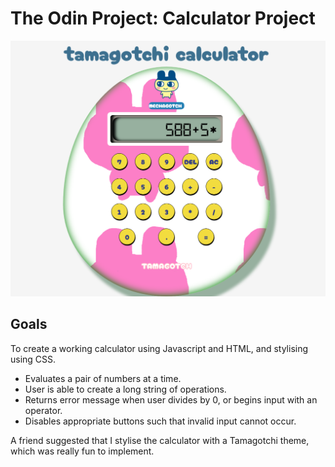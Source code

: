 # The Odin Project: Calculator Project
![screenshot](/Screenshot_2023-06-23_14-13-58.png)

## Goals
To create a working calculator using Javascript and HTML, and stylising using CSS.

  - Evaluates a pair of numbers at a time.
  - User is able to create a long string of operations.
  - Returns error message when user divides by 0, or begins input with an operator.
  - Disables appropriate buttons such that invalid input cannot occur.

A friend suggested that I stylise the calculator with a Tamagotchi theme, which was really fun to implement.
